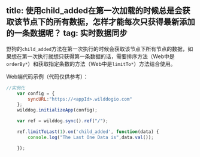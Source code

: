 title: 使用child_added在第一次加载的时候总是会获取该节点下的所有数据，怎样才能每次只获得最新添加的一条数据呢？
tag: 实时数据同步
---
野狗的`child_added`方法在第一次执行的时候会获取该节点下所有节点的数据，如果想在第一次执行就想只获得第一条数据的话，需要排序方法（Web中是`orderBy*`）和获取指定条数的方法（Web中是`limitTo*`）方法结合使用。

Web端代码示例（代码仅供参考）：

```js
//实例化
    var config = {
        syncURL:"https://<appId>.wilddogio.com"
    };
    wilddog.initializeApp(config);

    var ref = wilddog.sync().ref("/");

    ref.limitToLast(1).on('child_added', function(data) {
        console.log("The Last One Data is",data.val());

    });

```
